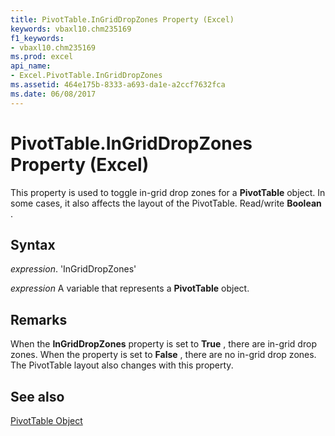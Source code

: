 ```yaml
---
title: PivotTable.InGridDropZones Property (Excel)
keywords: vbaxl10.chm235169
f1_keywords:
- vbaxl10.chm235169
ms.prod: excel
api_name:
- Excel.PivotTable.InGridDropZones
ms.assetid: 464e175b-8333-a693-da1e-a2ccf7632fca
ms.date: 06/08/2017
---
```



# PivotTable.InGridDropZones Property (Excel)

This property is used to toggle in-grid drop zones for a  **PivotTable** object. In some cases, it also affects the layout of the PivotTable. Read/write **Boolean** .


## Syntax

 _expression_. 'InGridDropZones'

 _expression_ A variable that represents a **PivotTable** object.


## Remarks

When the  **InGridDropZones** property is set to **True** , there are in-grid drop zones. When the property is set to **False** , there are no in-grid drop zones. The PivotTable layout also changes with this property.


## See also


[PivotTable Object](Excel.PivotTable.md)

